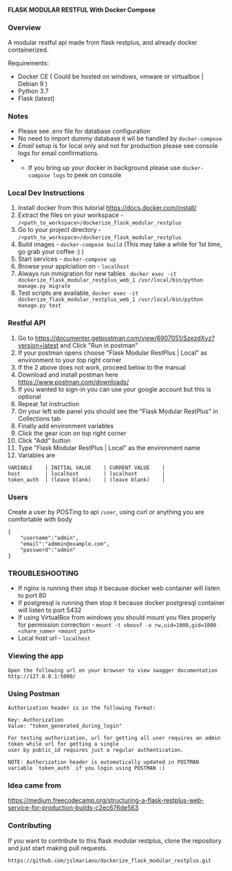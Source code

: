 #### FLASK MODULAR RESTFUL With Docker Compose

### Overview

A modular restful api made from flask restplus, and already docker containerized.

Requirements:

- Docker CE ( Could be hosted on windows, vmware or virtualbox | Debian 9 )
- Python 3.7
- Flask (latest)

### Notes

- Please see .env file for database configuration
- No need to import dummy database it wll be handled by `docker-compose`
- *Email* setup is for local only and not for production please see console logs for email confirmations.
- - If you bring up your docker in background please use `docker-compose logs` to peek on console


### Local Dev Instructions

1. Install docker from this tutorial https://docs.docker.com/install/
1. Extract the files on your workspace - `/<path_to_workspace>/dockerize_flask_modular_restplus`
1. Go to your project directory - `/<path_to_workspace>/dockerize_flask_modular_restplus`
1. Build images - `docker-compose build` (This may take a while for 1st time, go grab your coffee :) )
1. Start services - `docker-compose up`
1. Browse your applciation on - `localhost`
1. Always run mmigration for new tables ` docker exec -it dockerize_flask_modular_restplus_web_1 /usr/local/bin/python manage.py migrate`
1. Test scripts are available, `docker exec -it dockerize_flask_modular_restplus_web_1 /usr/local/bin/python manage.py test`

### Restful API
1. Go to https://documenter.getpostman.com/view/6907051/SzezdXyz?version=latest and Click "Run in postman"
1. If your postman opens choose "Flask Modular RestPlus | Local" as environment to your top right corner
1. If the 2 above does not work, proceed below to the manual
1. Download and install postman here https://www.postman.com/downloads/
1. If you wanted to sign-in you can use your google account but this is optional
1. Repeat 1st instruction
1. On your left side panel you should see the "Flask Modular RestPlus" in Collections tab
1. Finally add environment variables
1. Click the gear icon on top right corner
1. Click "Add" button
1. Type "Flask Modular RestPlus | Local" as the environment name
1. Variables are
```
VARIABLE    | INITIAL VALUE    | CURRENT VALUE    |
host        | localhost        | localhost        |
token_auth  | (leave blank)    | (leave blank)    |
```

### Users

Create a user by POSTing to api `/user`, using curl or anything you are comfortable
with body
```
{
    "username":"admin",
    "email":"admmin@example.com",
    "password":"admin"
}
```

### TROUBLESHOOTING

- If nginx is running then stop it because docker web container will listen to port 80
- If postgresql is running then stop it because docker postgresql container will listen to port 5432
- If using VirtualBox from windows you should mount you files properly for permission correction - `mount -t vboxsf -o rw,uid=1000,gid=1000 <share_name> <mount_path>`
- Local host url - `localhost`


### Viewing the app ###

    Open the following url on your browser to view swagger documentation
    http://127.0.0.1:5000/


### Using Postman ####

    Authorization header is in the following format:

    Key: Authorization
    Value: "token_generated_during_login"

    For testing authorization, url for getting all user requires an admin token while url for getting a single
    user by public_id requires just a regular authentication.

    NOTE: Authorization header is automatically updated in POSTMAN variable `token_auth` if you login using POSTMAN :)


### Idea came from ###
https://medium.freecodecamp.org/structuring-a-flask-restplus-web-service-for-production-builds-c2ec676de563


### Contributing
If you want to contribute to this flask modular restplus, clone the repository and just start making pull requests.

```
https://github.com/jslmariano/dockerize_flask_modular_restplus.git
```
